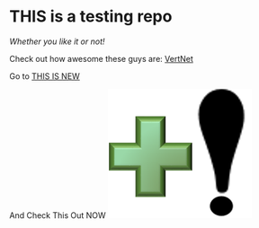 # THIS is a testing repo


*Whether you like it or not!*

Check out how awesome these guys are: [VertNet](http://vertnet.org/)


Go to [THIS IS NEW](https://github.com/pzermoglio/Testing/blob/master/This%20is%20new)



And Check This Out NOW
<img src="AppendQuery.png"/>
